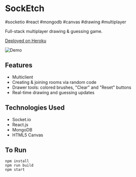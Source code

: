 # SockEtch

#socketio #react #mongodb #canvas #drawing #multiplayer

Full-stack multiplayer drawing & guessing game.

[Deployed on Heroku](https://socketch.herokuapp.com)

![Demo](https://user-images.githubusercontent.com/26628913/72670387-bbb2f780-3a34-11ea-84d4-a1ae96846025.gif)

## Features

- Multiclient
- Creating & joining rooms via random code
- Drawer tools: colored brushes, "Clear" and "Reset" buttons
- Real-time drawing and guessing updates

## Technologies Used

- Socket.io
- React.js
- MongoDB
- HTML5 Canvas

## To Run

```
npm install
npm run build
npm start
```
